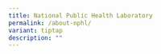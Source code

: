 ```yaml
---
title: National Public Health Laboratory
permalink: /about-nphl/
variant: tiptap
description: ""
---
```

